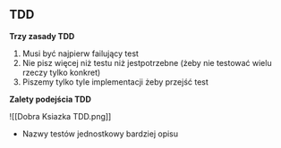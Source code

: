 ## TDD

**Trzy zasady TDD**
1) Musi być najpierw failujący test
2) Nie pisz więcej niż testu niż jestpotrzebne (żeby nie testować wielu rzeczy tylko konkret)
3) Piszemy tylko tyle implementacji żeby przejść test

**Zalety podejścia TDD**

![[Dobra Ksiazka TDD.png]]

- Nazwy testów jednostkowy bardziej opisu